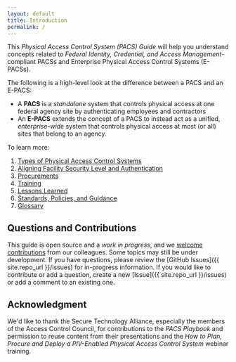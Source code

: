 ```yaml
---
layout: default
title: Introduction
permalink: /
---
```


This _Physical Access Control System (PACS) Guide_ will help you understand concepts related to _Federal Identity, Credential, and Access Management_-compliant PACSs and Enterprise Physical Access Control Systems (E-PACSs). 

The following is a high-level look at the difference between a PACS and an E-PACS:
* A **PACS** is a *standalone* system that controls physical access at one federal agency site by authenticating employees and contractors
* An **E-PACS** extends the concept of a PACS to instead act as a unified, *enterprise-wide* system that controls physical access at most (or all) sites that belong to an agency. 

To learn more:

1. [Types of Physical Access Control Systems]({{site.baseurl}}/pacs/)
1. [Aligning Facility Security Level and Authentication]({{site.baseurl}}/alignfslandauth/)
1. [Procurements]({{site.baseurl}}/procure/)
1. [Training]({{site.baseurl}}/train/)
1. [Lessons Learned]({{site.baseurl}}/lessonslearned/)
1. [Standards, Policies, and Guidance]({{site.baseurl}}/standards/)
1. [Glossary]({{site.baseurl}}/glossary/)

## Questions and Contributions
This guide is open source and a _work in progress_, and we [welcome contributions]({{site.baseurl}}/contribute/) from our colleagues. Some topics may still be under development. If you have questions, please review the [GitHub Issues]({{ site.repo_url }}/issues) for in-progress information. If you would like to contribute or add a question, create a new [Issue]({{ site.repo_url }}/issues) or add a comment to an existing one. 

## Acknowledgment
We'd like to thank the Secure Technology Alliance, especially the members of the Access Control Council, for contributions to the *PACS Playbook* and permission to reuse content from their presentations and the *How to Plan, Procure and Deploy a PIV-Enabled Physical Access Control System* webinar training.  
